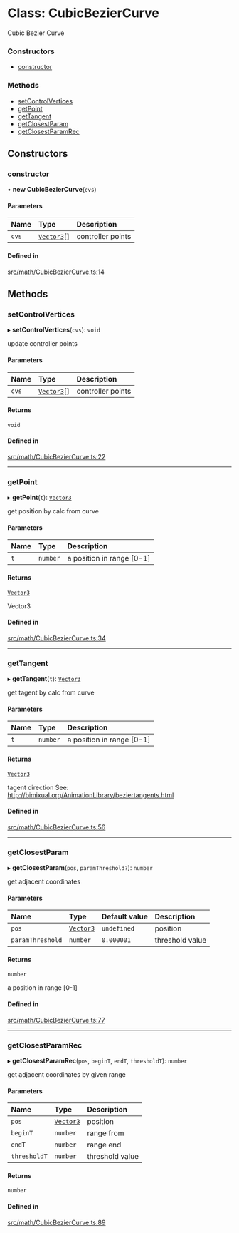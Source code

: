 # Class: CubicBezierCurve

Cubic Bezier Curve

### Constructors

- [constructor](CubicBezierCurve.md#constructor)

### Methods

- [setControlVertices](CubicBezierCurve.md#setcontrolvertices)
- [getPoint](CubicBezierCurve.md#getpoint)
- [getTangent](CubicBezierCurve.md#gettangent)
- [getClosestParam](CubicBezierCurve.md#getclosestparam)
- [getClosestParamRec](CubicBezierCurve.md#getclosestparamrec)

## Constructors

### constructor

• **new CubicBezierCurve**(`cvs`)

#### Parameters

| Name | Type | Description |
| :------ | :------ | :------ |
| `cvs` | [`Vector3`](Vector3.md)[] | controller points |

#### Defined in

[src/math/CubicBezierCurve.ts:14](https://github.com/Orillusion/orillusion/blob/main/src/math/CubicBezierCurve.ts#L14)

## Methods

### setControlVertices

▸ **setControlVertices**(`cvs`): `void`

update controller points

#### Parameters

| Name | Type | Description |
| :------ | :------ | :------ |
| `cvs` | [`Vector3`](Vector3.md)[] | controller points |

#### Returns

`void`

#### Defined in

[src/math/CubicBezierCurve.ts:22](https://github.com/Orillusion/orillusion/blob/main/src/math/CubicBezierCurve.ts#L22)

___

### getPoint

▸ **getPoint**(`t`): [`Vector3`](Vector3.md)

get position by calc from curve

#### Parameters

| Name | Type | Description |
| :------ | :------ | :------ |
| `t` | `number` | a position in range [0-1] |

#### Returns

[`Vector3`](Vector3.md)

Vector3

#### Defined in

[src/math/CubicBezierCurve.ts:34](https://github.com/Orillusion/orillusion/blob/main/src/math/CubicBezierCurve.ts#L34)

___

### getTangent

▸ **getTangent**(`t`): [`Vector3`](Vector3.md)

get tagent by calc from curve

#### Parameters

| Name | Type | Description |
| :------ | :------ | :------ |
| `t` | `number` | a position in range [0-1] |

#### Returns

[`Vector3`](Vector3.md)

tagent direction
See: http://bimixual.org/AnimationLibrary/beziertangents.html

#### Defined in

[src/math/CubicBezierCurve.ts:56](https://github.com/Orillusion/orillusion/blob/main/src/math/CubicBezierCurve.ts#L56)

___

### getClosestParam

▸ **getClosestParam**(`pos`, `paramThreshold?`): `number`

get adjacent coordinates

#### Parameters

| Name | Type | Default value | Description |
| :------ | :------ | :------ | :------ |
| `pos` | [`Vector3`](Vector3.md) | `undefined` | position |
| `paramThreshold` | `number` | `0.000001` | threshold value |

#### Returns

`number`

a position in range [0-1]

#### Defined in

[src/math/CubicBezierCurve.ts:77](https://github.com/Orillusion/orillusion/blob/main/src/math/CubicBezierCurve.ts#L77)

___

### getClosestParamRec

▸ **getClosestParamRec**(`pos`, `beginT`, `endT`, `thresholdT`): `number`

get adjacent coordinates by given range

#### Parameters

| Name | Type | Description |
| :------ | :------ | :------ |
| `pos` | [`Vector3`](Vector3.md) | position |
| `beginT` | `number` | range from |
| `endT` | `number` | range end |
| `thresholdT` | `number` | threshold value |

#### Returns

`number`

#### Defined in

[src/math/CubicBezierCurve.ts:89](https://github.com/Orillusion/orillusion/blob/main/src/math/CubicBezierCurve.ts#L89)
